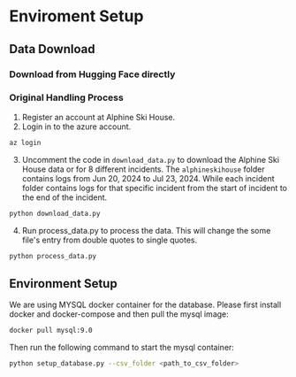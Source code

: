 # Enviroment Setup

## Data Download

### Download from Hugging Face directly


### Original Handling Process
1. Register an account at Alphine Ski House.
2. Login in to the azure account.
```bash
az login
```
3. Uncomment the code in `download_data.py` to download the Alphine Ski House data or for 8 different incidents.
The `alphineskihouse` folder contains logs from Jun 20, 2024 to Jul 23, 2024. While each incident folder contains logs for that specific incident from the start of incident to the end of the incident.
```bash
python download_data.py
```
4. Run process_data.py to process the data. This will change the some file's entry from double quotes to single quotes.
```bash
python process_data.py
```


## Environment Setup

We are using MYSQL docker container for the database. Please first install docker and docker-compose and then pull the mysql image:

```bash
docker pull mysql:9.0
```

Then run the following command to start the mysql container:


```bash
python setup_database.py --csv_folder <path_to_csv_folder>
```
